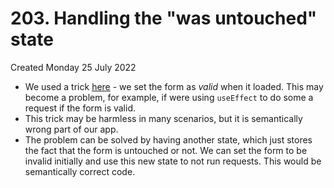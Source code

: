 # 203. Handling the "was untouched" state
Created Monday 25 July 2022

- We used a trick [here](https://github.com/exemplar-codes/reactjs-forms-user-input/commit/b83389e620ea8307103053b1bdf65053e86adca1) - we set the form as *valid* when it loaded. This may become a problem, for example, if were using `useEffect` to do some a request if the form is valid.
- This trick may be harmless in many scenarios, but it is semantically wrong part of our app.
- The problem can be solved by having another state, which just stores the fact that the form is untouched or not. We can set the form to be invalid initially and use this new state to not run requests. This would be semantically correct code.